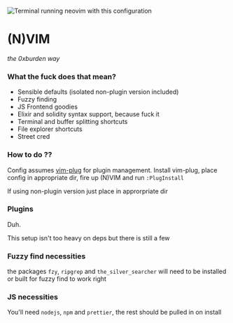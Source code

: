 ![Terminal running neovim with this configuration](https://github.com/0xburden/burden-vim/images/burden-vim.gif)
# (N)VIM
_the 0xburden way_

### What the fuck does that mean?
* Sensible defaults (isolated non-plugin version included)
* Fuzzy finding
* JS Frontend goodies
* Elixir and solidity syntax support, because fuck it
* Terminal and buffer splitting shortcuts
* File explorer shortcuts
* Street cred

### How to do ??
Config assumes [vim-plug](https://github.com/junegunn/vim-plug) for plugin management. Install vim-plug, place config in appropriate dir, fire up (N)VIM and run `:PlugInstall`

If using non-plugin version just place in approrpriate dir

### Plugins
Duh.

This setup isn't too heavy on deps but there is still a few

### Fuzzy find necessities
the packages `fzy`, `ripgrep` and `the_silver_searcher` will need to be installed or built for fuzzy find to work right

### JS necessities
You'll need `nodejs`, `npm` and `prettier`, the rest should be pulled in on install
